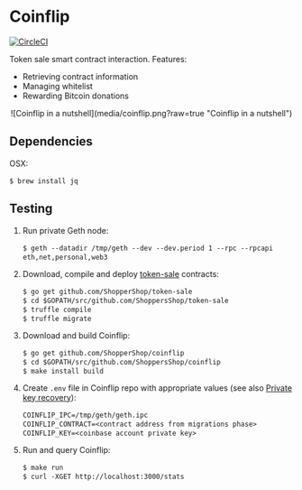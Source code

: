 # Coinflip

[![CircleCI](https://circleci.com/gh/ShoppersShop/coinflip.svg?style=svg&circle-token=804bc203f4671e3d5bca41a1f207f508677e5bb2)](https://circleci.com/gh/ShoppersShop/coinflip)

Token sale smart contract interaction. Features:

* Retrieving contract information
* Managing whitelist
* Rewarding Bitcoin donations

<p align="center">
    ![Coinflip in a nutshell](media/coinflip.png?raw=true "Coinflip in a nutshell")
</p>

## Dependencies

OSX:

    $ brew install jq

## Testing

1. Run private Geth node:

    ```
    $ geth --datadir /tmp/geth --dev --dev.period 1 --rpc --rpcapi eth,net,personal,web3
    ```

2. Download, compile and deploy [token-sale](github.com/ShopperShop/token-sale) contracts:

    ```
    $ go get github.com/ShopperShop/token-sale
    $ cd $GOPATH/src/github.com/ShoppersShop/token-sale
    $ truffle compile
    $ truffle migrate
    ```

3. Download and build Coinflip:

    ```
    $ go get github.com/ShopperShop/coinflip
    $ cd $GOPATH/src/github.com/ShoppersShop/coinflip
    $ make install build
    ```

4. Create `.env` file in Coinflip repo with appropriate values (see also [Private key recovery](https://ethereum.stackexchange.com/a/31175/31032)):

    ```
    COINFLIP_IPC=/tmp/geth/geth.ipc
    COINFLIP_CONTRACT=<contract address from migrations phase>
    COINFLIP_KEY=<coinbase account private key>
    ```

5. Run and query Coinflip:

    ```
    $ make run
    $ curl -XGET http://localhost:3000/stats
    ```
